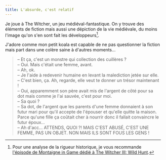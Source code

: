 ```yaml
---
title: L'absurde, c'est relatif
---
```


Je joue à <span lang="en">The Witcher</span>, un jeu médiéval-fantastique. On y trouve des éléments de fiction mais aussi une dépiction de la vie médiévale, du moins l'image qu'on s'en sont fait les développeurs[^1].

[^1]: Pour une analyse de la rigueur historique, je vous recommande [l'épisode de Montaigne in Game dédié à The Witcher III: Wild Hunt](https://www.youtube.com/watch?v=hmTEq3OJWEU).

J'adore comme mon petit koala est capable de ne pas questionner la fiction mais part dans une colère saine à d'autres moments…

> – Et ça, c'est un monstre qui collection des cuillères ?  
> – Oui. Mais c'était une femme, avant.  
> – Ah, ok.  
> – Je l'aide à redevenir humaine en levant la malediction jetée sur elle.  
> – C'est bien, ça. Ah, regarde, elle veut te donner un trésor maintenant !  
> – Oui, apparemment son père avait mis de l'argent de côté pour sa dot mais comme je l'ai sauvée, c'est pour moi.  
> – Sa quoi ?  
> – Sa dot, de l'argent que les parents d'une femme donnaient à son futur mari pour qu'il accepte de l'épouser et qu'elle quitte la maison. Parce qu'une fille ça coûtait cher à nourrir donc il fallait convaincre le futur époux…  
> – Ah d'acc… ATTENDS, QUOI ?! MAIS C'EST ABUSÉ, C'EST UNE FEMME, PAS UN OBJET. NON MAIS ILS SONT FOUS LES GENS !
